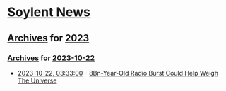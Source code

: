 # [Soylent News](../../../README.md)

## [Archives](../../index.md) for [2023](../index.md)

### [Archives](../../index.md) for [2023-10-22](index.md)

* [2023-10-22, 03:33:00](https://soylentnews.org/article.pl?sid=23/10/22/0356208&from=rss) - [8Bn-Year-Old Radio Burst Could Help Weigh The Universe](https://soylentnews.org/article.pl?sid=23/10/22/0356208&from=rss)
